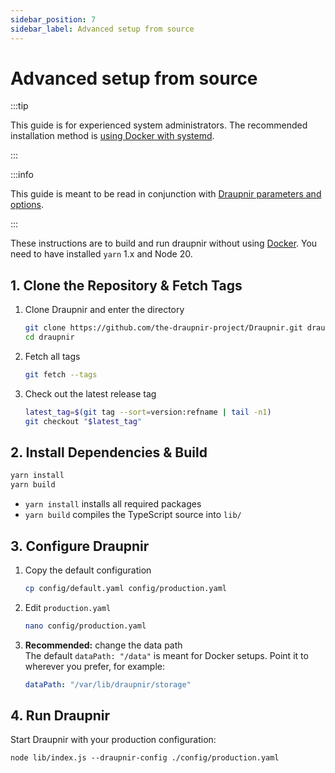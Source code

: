 ```yaml
---
sidebar_position: 7
sidebar_label: Advanced setup from source
---
```


# Advanced setup from source

:::tip

This guide is for experienced system administrators.
The recommended installation method is [using Docker with systemd](./systemd).

:::

:::info

This guide is meant to be read in conjunction with [Draupnir parameters and options](./starting_draupnir).

:::

These instructions are to build and run draupnir without using [Docker](./setup_docker.md).
You need to have installed `yarn` 1.x and Node 20.

## 1. Clone the Repository & Fetch Tags

1. Clone Draupnir and enter the directory
   ```bash
   git clone https://github.com/the-draupnir-project/Draupnir.git draupnir
   cd draupnir
   ```
2. Fetch all tags
   ```bash
   git fetch --tags
   ```
3. Check out the latest release tag
   ```bash
   latest_tag=$(git tag --sort=version:refname | tail -n1)
   git checkout "$latest_tag"
   ```

## 2. Install Dependencies & Build

```bash
yarn install
yarn build
```

- `yarn install` installs all required packages
- `yarn build` compiles the TypeScript source into `lib/`

## 3. Configure Draupnir

1. Copy the default configuration
   ```bash
   cp config/default.yaml config/production.yaml
   ```
2. Edit `production.yaml`
   ```bash
   nano config/production.yaml
   ```
3. **Recommended:** change the data path  
   The default `dataPath: "/data"` is meant for Docker setups. Point it to wherever you prefer, for example:
   ```yaml
   dataPath: "/var/lib/draupnir/storage"
   ```

## 4. Run Draupnir

Start Draupnir with your production configuration:

```shell
node lib/index.js --draupnir-config ./config/production.yaml
```
